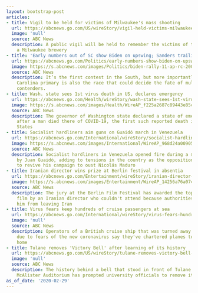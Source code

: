 ```yaml
---
layout: bootstrap-post
articles:
- title: Vigil to be held for victims of Milwaukee's mass shooting
  url: https://abcnews.go.com/US/wireStory/vigil-held-victims-milwaukees-mass-shooting-69311418
  image: 'null'
  source: ABC News
  description: A public vigil will be held to remember the victims of the mass shooting
    a Milwaukee brewery
- title: 'Early numbers out of SC show Biden on upswing; Sanders trailing: Live updates'
  url: https://abcnews.go.com/Politics/early-numbers-show-biden-on-upswing-live-updates/story?id=69255911
  image: https://s.abcnews.com/images/Politics/biden-rally-11-ap-rc-200229_hpMain_16x9_992.jpg
  source: ABC News
  description: It’s the first contest in the South, but more importantly, the South
    Carolina primary is also the race that could decide the fate of multiple Democratic
    contenders.
- title: Wash. state sees 1st virus death in US, declares emergency
  url: https://abcnews.go.com/Health/wireStory/wash-state-sees-1st-virus-death-us-declares-69309864
  image: https://s.abcnews.com/images/Health/WireAP_f225a2687c89443e85c1ef2e7ce0ba46_16x9_992.jpg
  source: ABC News
  description: The governor of Washington state declared a state of emergency Saturday
    after a man died there of COVID-19, the first such reported death in the United
    States
- title: Socialist hardliners aim guns on Guaidó march in Venezuela
  url: https://abcnews.go.com/International/wireStory/socialist-hardliners-aim-guns-guaid-march-venezuela-69309321
  image: https://s.abcnews.com/images/International/WireAP_968d24a00905478e91e2251565e182d9_16x9_992.jpg
  source: ABC News
  description: Socialist hardliners in Venezuela opened fire during a march headed
    by Juan Guaidó, adding to tensions in the country as the opposition leader seeks
    to revive his campaign to oust Nicolás Maduro
- title: Iranian director wins prize at Berlin festival in absentia
  url: https://abcnews.go.com/Entertainment/wireStory/iranian-director-wins-prize-berlin-festival-absentia-69308238
  image: https://s.abcnews.com/images/Entertainment/WireAP_14256a76a07c4000ab5414b9672f25bd_16x9_992.jpg
  source: ABC News
  description: The jury at the Berlin Film Festival has awarded the top prize to a
    film by an Iranian director who couldn't attend because authorities have barred
    him from leaving Iran
- title: Virus fears keep hundreds of cruise passengers at sea
  url: https://abcnews.go.com/International/wireStory/virus-fears-hundreds-cruise-passengers-sea-69308112
  image: 'null'
  source: ABC News
  description: Operators of a British cruise ship that was turned away from its destination
    due to fears of the new coronavirus say they've chartered planes to ferry passengers
    home
- title: Tulane removes 'Victory Bell' after learning of its history
  url: https://abcnews.go.com/US/wireStory/tulane-removes-victory-bell-learning-history-69307623
  image: 'null'
  source: ABC News
  description: The history behind a bell that stood in front of Tulane University's
    McAlister Auditorium has prompted university officials to remove it
as_of_date: '2020-02-29'
---
```


